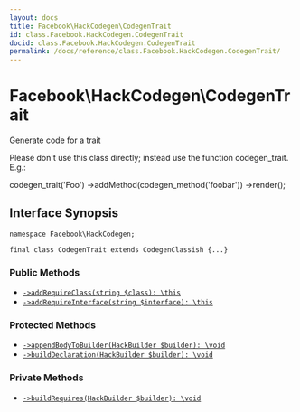 ```yaml
---
layout: docs
title: Facebook\HackCodegen\CodegenTrait
id: class.Facebook.HackCodegen.CodegenTrait
docid: class.Facebook.HackCodegen.CodegenTrait
permalink: /docs/reference/class.Facebook.HackCodegen.CodegenTrait/
---
```

# Facebook\\HackCodegen\\CodegenTrait




Generate code for a trait




Please don't use this class directly; instead use
the function codegen_trait.  E.g.:




codegen_trait('Foo')
->addMethod(codegen_method('foobar'))
->render();




## Interface Synopsis




``` Hack
namespace Facebook\HackCodegen;

final class CodegenTrait extends CodegenClassish {...}
```




### Public Methods




* [` ->addRequireClass(string $class): \this `](<class.Facebook.HackCodegen.CodegenTrait.addRequireClass.md>)
* [` ->addRequireInterface(string $interface): \this `](<class.Facebook.HackCodegen.CodegenTrait.addRequireInterface.md>)







### Protected Methods




- [` ->appendBodyToBuilder(HackBuilder $builder): \void `](<class.Facebook.HackCodegen.CodegenTrait.appendBodyToBuilder.md>)
- [` ->buildDeclaration(HackBuilder $builder): \void `](<class.Facebook.HackCodegen.CodegenTrait.buildDeclaration.md>)







### Private Methods




+ [` ->buildRequires(HackBuilder $builder): \void `](<class.Facebook.HackCodegen.CodegenTrait.buildRequires.md>)